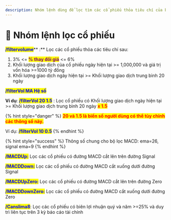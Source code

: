 ```yaml
---
description: Nhóm lệnh dùng để lọc tìm các cổ phiếu thỏa tiêu chí của bộ lọc
---
```


# 🌟 Nhóm lệnh lọc cổ phiếu

<mark style="color:blue;">**/filtervolume**</mark>** :** Lọc các cổ phiếu thỏa các tiêu chí sau:

1. 3% <= <mark style="color:purple;">**% thay đổi giá**</mark> <= 6%&#x20;
2. Khối lượng giao dịch của cổ phiếu ngày hiện tại >= 1,000,000 và giá trị vốn hóa >=1000 tỷ đồng
3. Khối lượng giao dịch ngày hiện tại >= Khối lượng giao dịch trung bình 20 ngày

<mark style="color:blue;">**/filterVol MA Hệ số**</mark>

**Ví dụ**: <mark style="color:blue;">**/filterVol 20 1.5**</mark> : Lọc cổ phiếu có Khối lượng giao dịch ngày hiện tại >= Khối lượng giao dịch trung bình 20 ngày <mark style="color:red;">**x 1.5**</mark>

{% hint style="danger" %}
<mark style="color:red;">**20 và 1.5 là biến số người dùng có thể tùy chỉnh các thông số này.**</mark>

Ví dụ: <mark style="color:blue;">**/filterVol 10 0.5**</mark>
{% endhint %}

{% hint style="success" %}
Thông số chung cho bộ lọc MACD: ema=26, signal ema=9
{% endhint %}

<mark style="color:blue;">**/MACDUp:**</mark> Lọc các cổ phiếu có đường MACD cắt lên trên đường Signal

<mark style="color:blue;">**​/MACDDown:**</mark> Lọc các cổ phiếu có đường MACD cắt xuống dưới đường Signal

<mark style="color:blue;">**/MACDUpZero:**</mark> Lọc các cổ phiếu có đường MACD cắt lên trên đường Zero

<mark style="color:blue;">**/MACDDownZero:**</mark> Lọc các cổ phiếu có đường MACD cắt xuống dưới đường Zero

<mark style="color:blue;">**/Canslima8**</mark>: Lọc các cổ phiếu có biên lợi nhuận quý và năm >=25% và duy trì liên tục trên 3 kỳ báo cáo tài chính
